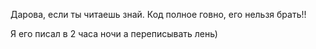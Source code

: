Дарова, если ты читаешь знай. Код полное говно, его нельзя брать!! 

Я его писал в 2 часа ночи а переписывать лень)